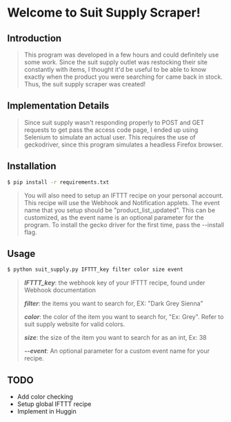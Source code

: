 # Welcome to Suit Supply Scraper!
## Introduction
> This program was developed in a few hours and could definitely use some work.
> Since the suit supply outlet was restocking their site constantly
> with items, I thought it'd be useful to be able to know exactly
> when the product you were searching for came back in stock. Thus, the suit 
> supply scraper was created!
## Implementation Details
> Since suit supply wasn't responding properly to POST and GET requests to get
>pass the access code page, I ended up using Selenium to simulate an actual user.
> This requires the use of geckodriver, since this program simulates a headless Firefox browser.

## Installation
```bash
$ pip install -r requirements.txt
```
>You will also need to setup an IFTTT recipe on your personal account.
This recipe will use the Webhook and Notification applets.
> The event name that you setup should be "product_list_updated". This can be customized,
>as the event name is an optional parameter for the program.
> To install the gecko driver for the first time, pass the --install flag.

## Usage
```bash
$ python suit_supply.py IFTTT_key filter color size event
```
> ***IFTTT_key***: the webhook key of your IFTTT recipe, found under Webhook documentation
>
> ***filter***: the items you want to search for, EX: "Dark Grey Sienna"
>
> ***color***: the color of the item you want to search for, "Ex: Grey". Refer to suit supply website for valid colors.
>
> ***size***: the size of the item you want to search for as an int, Ex: 38
>
> ***--event***: An optional parameter for a custom event name for your recipe.

## TODO
- Add color checking
- Setup global IFTTT recipe
- Implement in Huggin
